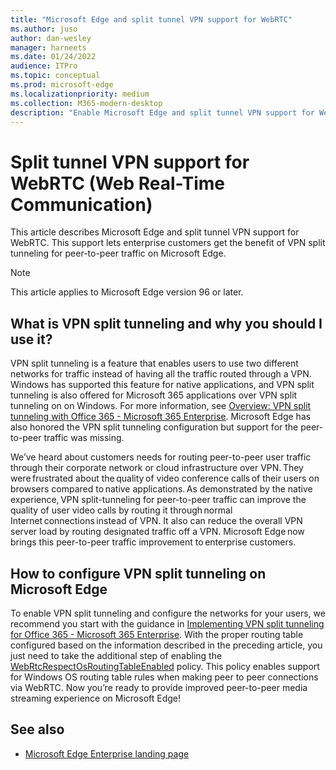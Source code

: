 ```yaml
---
title: "Microsoft Edge and split tunnel VPN support for WebRTC"
ms.author: juso
author: dan-wesley
manager: harneets
ms.date: 01/24/2022
audience: ITPro
ms.topic: conceptual
ms.prod: microsoft-edge
ms.localizationpriority: medium
ms.collection: M365-modern-desktop
description: "Enable Microsoft Edge and split tunnel VPN support for WebRTC (Web Real-Time Communication)"
---
```


# Split tunnel VPN support for WebRTC (Web Real-Time Communication)
  
This article describes Microsoft Edge and split tunnel VPN support for WebRTC. This support lets enterprise customers get the benefit of VPN split tunneling for peer-to-peer traffic on Microsoft Edge.

> [!NOTE]
> This article applies to Microsoft Edge version 96 or later.

## What is VPN split tunneling and why you should I use it?

VPN split tunneling is a feature that enables users to use two different networks for traffic instead of having all the traffic routed through a VPN. Windows has supported this feature for native applications, and VPN split tunneling is also offered for Microsoft 365 applications over VPN split tunneling on on Windows. For more information, see [Overview: VPN split tunneling with Office 365 - Microsoft 365 Enterprise](https://docs.microsoft.com/en-us/microsoft-365/enterprise/microsoft-365-vpn-split-tunnel?view=o365-worldwide). Microsoft Edge has also honored the VPN split tunneling configuration but support for the peer-to-peer traffic was missing.

We’ve heard about customers needs for routing peer-to-peer user traffic through their corporate network or cloud infrastructure over VPN. They were frustrated about the quality of video conference calls of their users on browsers compared to native applications. As demonstrated by  the native experience, VPN split-tunneling for peer-to-peer traffic can improve the quality of user video calls by routing it through normal Internet connections instead of VPN. It also can reduce the overall VPN server load by routing designated traffic off a VPN. Microsoft Edge now brings this peer-to-peer traffic improvement to enterprise customers.

## How to configure VPN split tunneling on Microsoft Edge

To enable VPN split tunneling and configure the networks for your users, we recommend you start with the guidance in [Implementing VPN split tunneling for Office 365 - Microsoft 365 Enterprise](https://docs.microsoft.com/en-us/microsoft-365/enterprise/microsoft-365-vpn-implement-split-tunnel?view=o365-worldwide). With the proper routing table configured based on the information described in the preceding article, you just need to take the additional step of enabling the [WebRtcRespectOsRoutingTableEnabled](https://docs.microsoft.com/en-us/deployedge/microsoft-edge-policies#webrtcrespectosroutingtableenabled) policy. This policy enables support for Windows OS routing table rules when making peer to peer connections via WebRTC. Now you’re ready to provide improved peer-to-peer media streaming experience on Microsoft Edge!

## See also

- [Microsoft Edge Enterprise landing page](https://aka.ms/EdgeEnterprise)
